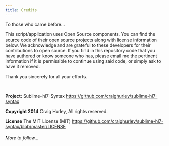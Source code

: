 ```yaml
---
title: Credits
---
```


To those who came before...

This script/application uses Open Source components. You can find the source
code of their open source projects along with license information below. We
acknowledge and are grateful to these developers for their contributions to open
source. If you find in this repository code that you have authored or know 
someone who has, please email me the pertinent information if it is permissible 
to continue using said code, or simply ask to have it removed.

Thank you sincerely for all your efforts.

 

**Project:** Sublime-hl7-Syntax https://github.com/craighurley/sublime-hl7-syntax

**Copyright 2014** Craig Hurley, All rights reserved.

**License** The MIT License (MIT) https://github.com/craighurley/sublime-hl7-syntax/blob/master/LICENSE

###### More to follow...


